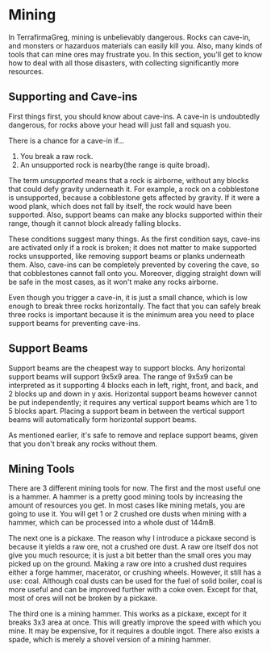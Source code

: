 # Mining
In TerrafirmaGreg, mining is unbelievably dangerous. Rocks can cave-in, and monsters or hazarduos materials can easily kill you. Also, many kinds of tools that can mine ores may frustrate you. In this section, you'll get to know how to deal with all those disasters, with collecting significantly more resources.

## Supporting and Cave-ins
First things first, you should know about cave-ins. A cave-in is undoubtedly dangerous, for rocks above your head will just fall and squash you.

There is a chance for a cave-in if…
1. You break a raw rock.
2. An unsupported rock is nearby(the range is quite broad).

The term *unsupported* means that a rock is airborne, without any blocks that could defy gravity underneath it. For example, a rock on a cobblestone is unsupported, because a cobblestone gets affected by gravity. If it were a wood plank, which does not fall by itself, the rock would have been supported. Also, support beams can make any blocks supported within their range, though it cannot block already falling blocks.

These conditions suggest many things. As the first condition says, cave-ins are activated only if a rock is broken; it does not matter to make supported rocks unsupported, like removing support beams or planks underneath them. Also, cave-ins can be completely prevented by covering the cave, so that cobblestones cannot fall onto you. Moreover, digging straight down will be safe in the most cases, as it won't make any rocks airborne.

Even though you trigger a cave-in, it is just a small chance, which is low enough to break three rocks horizontally. The fact that you can safely break three rocks is important because it is the minimum area you need to place support beams for preventing cave-ins.

## Support Beams
Support beams are the cheapest way to support blocks. Any horizontal support beams will support 9x5x9 area. The range of 9x5x9 can be interpreted as it supporting 4 blocks each in left, right, front, and back, and 2 blocks up and down in y axis. Horizontal support beams however cannot be put independently; it requires any vertical support beams which are 1 to 5 blocks apart. Placing a support beam in between the vertical support beams will automatically form horizontal support beams.

As mentioned earlier, it's safe to remove and replace support beams, given that you don't break any rocks without them.

## Mining Tools
There are 3 different mining tools for now. The first and the most useful one is a hammer. A hammer is a pretty good mining tools by increasing the amount of resources you get. In most cases like mining metals, you are going to use it. You will get 1 or 2 crushed ore dusts when mining with a hammer, which can be processed into a whole dust of 144mB.

The next one is a pickaxe. The reason why I introduce a pickaxe second is because it yields a raw ore, not a crushed ore dust. A raw ore itself dos not give you much resource; it is just a bit better than the small ores you may picked up on the ground. Making a raw ore into a crushed dust requires either a forge hammer, macerator, or crushing wheels. However, it still has a use: coal. Although coal dusts can be used for the fuel of solid boiler, coal is more useful and can be improved further with a coke oven. Except for that, most of ores will not be broken by a pickaxe.

The third one is a mining hammer. This works as a pickaxe, except for it breaks 3x3 area at once. This will greatly improve the speed with which you mine. It may be expensive, for it requires a double ingot. There also exists a spade, which is merely a shovel version of a mining hammer.